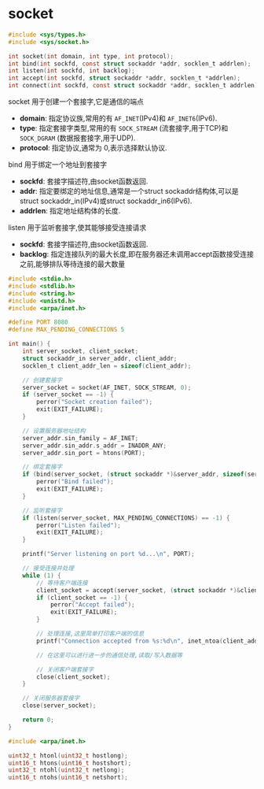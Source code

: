 
# socket

```c
#include <sys/types.h>
#include <sys/socket.h>

int socket(int domain, int type, int protocol);
int bind(int sockfd, const struct sockaddr *addr, socklen_t addrlen);
int listen(int sockfd, int backlog);
int accept(int sockfd, struct sockaddr *addr, socklen_t *addrlen);
int connect(int sockfd, const struct sockaddr *addr, socklen_t addrlen);
```

socket 用于创建一个套接字,它是通信的端点

- **domain**: 指定协议族,常用的有 `AF_INET`(IPv4)和 `AF_INET6`(IPv6).
- **type**: 指定套接字类型,常用的有 `SOCK_STREAM` (流套接字,用于TCP)和 `SOCK_DGRAM` (数据报套接字,用于UDP).
- **protocol**: 指定协议,通常为 0,表示选择默认协议.

bind 用于绑定一个地址到套接字

- **sockfd**: 套接字描述符,由socket函数返回.
- **addr**: 指定要绑定的地址信息,通常是一个struct sockaddr结构体,可以是struct sockaddr_in(IPv4)或struct sockaddr_in6(IPv6).
- **addrlen**: 指定地址结构体的长度.

listen 用于监听套接字,使其能够接受连接请求

- **sockfd**: 套接字描述符,由socket函数返回.
- **backlog**: 指定连接队列的最大长度,即在服务器还未调用accept函数接受连接之前,能够排队等待连接的最大数量

```c
#include <stdio.h>
#include <stdlib.h>
#include <string.h>
#include <unistd.h>
#include <arpa/inet.h>

#define PORT 8080
#define MAX_PENDING_CONNECTIONS 5

int main() {
    int server_socket, client_socket;
    struct sockaddr_in server_addr, client_addr;
    socklen_t client_addr_len = sizeof(client_addr);

    // 创建套接字
    server_socket = socket(AF_INET, SOCK_STREAM, 0);
    if (server_socket == -1) {
        perror("Socket creation failed");
        exit(EXIT_FAILURE);
    }

    // 设置服务器地址结构
    server_addr.sin_family = AF_INET;
    server_addr.sin_addr.s_addr = INADDR_ANY;
    server_addr.sin_port = htons(PORT);

    // 绑定套接字
    if (bind(server_socket, (struct sockaddr *)&server_addr, sizeof(server_addr)) == -1) {
        perror("Bind failed");
        exit(EXIT_FAILURE);
    }

    // 监听套接字
    if (listen(server_socket, MAX_PENDING_CONNECTIONS) == -1) {
        perror("Listen failed");
        exit(EXIT_FAILURE);
    }

    printf("Server listening on port %d...\n", PORT);

    // 接受连接并处理
    while (1) {
        // 等待客户端连接
        client_socket = accept(server_socket, (struct sockaddr *)&client_addr, &client_addr_len);
        if (client_socket == -1) {
            perror("Accept failed");
            exit(EXIT_FAILURE);
        }

        // 处理连接,这里简单打印客户端的信息
        printf("Connection accepted from %s:%d\n", inet_ntoa(client_addr.sin_addr), ntohs(client_addr.sin_port));

        // 在这里可以进行进一步的通信处理,读取/写入数据等

        // 关闭客户端套接字
        close(client_socket);
    }

    // 关闭服务器套接字
    close(server_socket);

    return 0;
}

```

```c
#include <arpa/inet.h>

uint32_t htonl(uint32_t hostlong);
uint16_t htons(uint16_t hostshort);
uint32_t ntohl(uint32_t netlong);
uint16_t ntohs(uint16_t netshort);
```